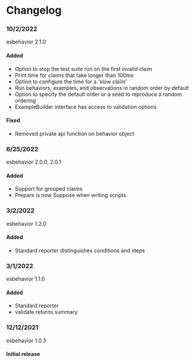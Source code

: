 # Changelog

### 10/2/2022

esbehavior 2.1.0

#### Added
- Option to stop the test suite run on the first invalid claim
- Print time for claims that take longer than 100ms
- Option to configure the time for a 'slow claim'
- Run behaviors, examples, and observations in random order by default
- Option to specify the default order or a seed to reproduce a random ordering
- ExampleBuilder interface has access to validation options

#### Fixed
- Removed private api function on behavior object

### 6/25/2022

esbehavior 2.0.0, 2.0.1

#### Added
- Support for grouped claims
- Prepare is now Suppose when writing scripts


### 3/2/2022

esbehavior 1.2.0

#### Added
- Standard reporter distinguishes conditions and steps


### 3/1/2022

esbehavior 1.1.0

#### Added
- Standard reporter
- validate returns summary


### 12/12/2021

esbehavior 1.0.3

#### Initial release